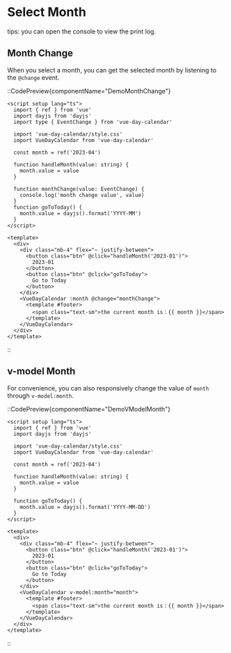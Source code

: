 # Select Month

tips: you can open the console to view the print log.

## Month Change 
When you select a month, you can get the selected month by listening to the `@change` event.

::CodePreview{componentName="DemoMonthChange"}
```vue
<script setup lang="ts">
  import { ref } from 'vue'
  import dayjs from 'dayjs'
  import type { EventChange } from 'vue-day-calendar'

  import 'vue-day-calendar/style.css'
  import VueDayCalendar from 'vue-day-calendar'

  const month = ref('2023-04')

  function handleMonth(value: string) {
    month.value = value
  }

  function monthChange(value: EventChange) {
    console.log('month change value', value)
  }
  function goToToday() {
    month.value = dayjs().format('YYYY-MM')
  }
</script>

<template>
  <div>
    <div class="mb-4" flex="~ justify-between">
      <button class="btn" @click="handleMonth('2023-01')">
        2023-01
      </button>
      <button class="btn" @click="goToToday">
        Go to Today
      </button>
    </div>
    <VueDayCalendar :month @change="monthChange">
      <template #footer>
        <span class="text-sm">the current month is：{{ month }}</span>
      </template>
    </VueDayCalendar>
  </div>
</template>
```
::
## v-model Month
For convenience, you can also responsively change the value of `month` through `v-model:month`.

::CodePreview{componentName="DemoVModelMonth"}
```vue
<script setup lang="ts">
  import { ref } from 'vue'
  import dayjs from 'dayjs'

  import 'vue-day-calendar/style.css'
  import VueDayCalendar from 'vue-day-calendar'

  const month = ref('2023-04')

  function handleMonth(value: string) {
    month.value = value
  }

  function goToToday() {
    month.value = dayjs().format('YYYY-MM-DD')
  }
</script>

<template>
  <div>
    <div class="mb-4" flex="~ justify-between">
      <button class="btn" @click="handleMonth('2023-01')">
        2023-01
      </button>
      <button class="btn" @click="goToToday">
        Go to Today
      </button>
    </div>
    <VueDayCalendar v-model:month="month">
      <template #footer>
        <span class="text-sm">the current month is：{{ month }}</span>
      </template>
    </VueDayCalendar>
  </div>
</template>
```
::


